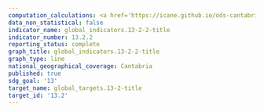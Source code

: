 ```yaml
---
computation_calculations: <a href='https://icane.github.io/ods-cantabria/assets/pdf/13.2.2.1.pdf' target='_blank'>Emisiones totales de gases de efecto invernadero de las unidades residentes por unidad de PIB</a><br><a href='https://icane.github.io/ods-cantabria/assets/pdf/13.2.2.2.pdf' target='_blank'>Emisiones totales de gases de efecto invernadero de las unidades residentes per cápita</a>
data_non_statistical: false
indicator_name: global_indicators.13-2-2-title
indicator_number: 13.2.2
reporting_status: complete
graph_title: global_indicators.13-2-2-title
graph_type: line
national_geographical_coverage: Cantabria
published: true
sdg_goal: '13'
target_name: global_targets.13-2-title
target_id: '13.2'
---
```

